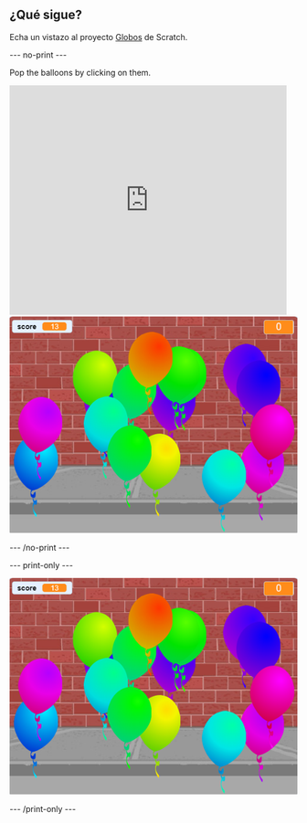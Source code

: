 ## ¿Qué sigue?

Echa un vistazo al proyecto [Globos](https://projects.raspberrypi.org/en/projects/balloons) de Scratch.

\--- no-print \---

Pop the balloons by clicking on them.

<div class="scratch-preview">
  <iframe allowtransparency="true" width="485" height="402" src="https://scratch.mit.edu/projects/embed/299206746/?autostart=false" frameborder="0" scrolling="no"></iframe>
  <img src="images/balloons-final.png">
</div>

\--- /no-print \---

\--- print-only \---

![complete project](images/balloons-final.png)

\--- /print-only \---